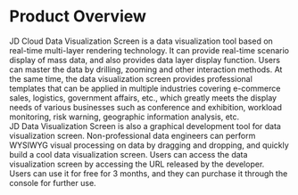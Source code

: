
# Product Overview

JD Cloud Data Visualization Screen is a data visualization tool based on real-time multi-layer rendering technology. It can provide real-time scenario display of mass data, and also provides data layer display function. Users can master the data by drilling, zooming and other interaction methods. At the same time, the data visualization screen provides professional templates that can be applied in multiple industries covering e-commerce sales, logistics, government affairs, etc., which greatly meets the display needs of various businesses such as conference and exhibition, workload monitoring, risk warning, geographic information analysis, etc. <br>
JD Data Visualization Screen is also a graphical development tool for data visualization screen. Non-professional data engineers can perform WYSIWYG visual processing on data by dragging and dropping, and quickly build a cool data visualization screen. Users can access the data visualization screen by accessing the URL released by the developer. <br>
Users can use it for free for 3 months, and they can purchase it through the console for further use.



